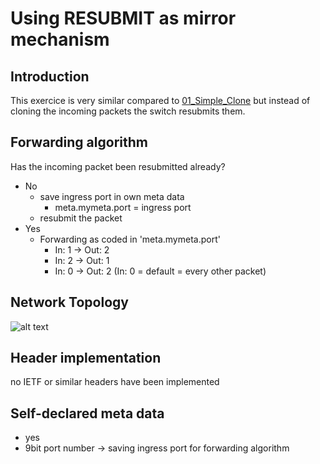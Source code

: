 # Using RESUBMIT as mirror mechanism

## Introduction

This exercice is very similar compared to [01_Simple_Clone](https://github.com/Selltowitz/p4/tree/main/VM_Exercices/01_Simple_Clone) but instead of cloning the incoming packets the switch resubmits them.


## Forwarding algorithm
Has the incoming packet been resubmitted already?
- No
	- save ingress port in own meta data
		- meta.mymeta.port = ingress port
	- resubmit the packet
- Yes
	- Forwarding as coded in 'meta.mymeta.port'
		- In: 1 -> Out: 2
		- In: 2 -> Out: 1
		- In: 0 -> Out: 2 (In: 0 = default = every other packet)
		


## Network Topology
![alt text](https://github.com/Selltowitz/p4/blob/main/Topo-Drawings/Reusbmit.png?raw=true)

## Header implementation
no IETF or similar headers have been implemented

## Self-declared meta data
- yes
- 9bit port number -> saving ingress port for forwarding algorithm